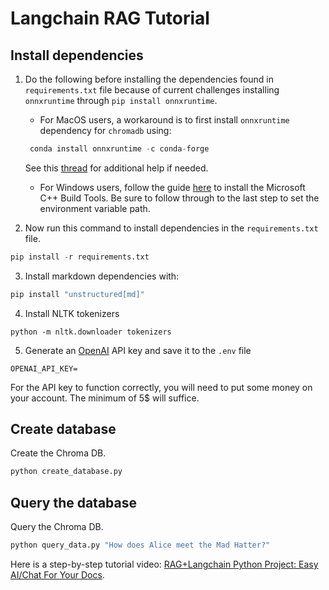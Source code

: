 # Langchain RAG Tutorial

## Install dependencies

1. Do the following before installing the dependencies found in `requirements.txt` file because of current challenges installing `onnxruntime` through `pip install onnxruntime`. 

    - For MacOS users, a workaround is to first install `onnxruntime` dependency for `chromadb` using:

    ```python
     conda install onnxruntime -c conda-forge
    ```
    See this [thread](https://github.com/microsoft/onnxruntime/issues/11037) for additional help if needed. 

     - For Windows users, follow the guide [here](https://github.com/bycloudai/InstallVSBuildToolsWindows?tab=readme-ov-file) to install the Microsoft C++ Build Tools. Be sure to follow through to the last step to set the environment variable path.


2. Now run this command to install dependencies in the `requirements.txt` file. 

```python
pip install -r requirements.txt
```

3. Install markdown dependencies with: 

```python
pip install "unstructured[md]"
```

4. Install NLTK tokenizers

```
python -m nltk.downloader tokenizers
```

5. Generate an [OpenAI](https://platform.openai.com/settings) API key and save it to the `.env` file

```
OPENAI_API_KEY=
```

For the API key to function correctly, you will need to put some money on your account. The minimum of 5$ will suffice.

## Create database

Create the Chroma DB.

```python
python create_database.py
```

## Query the database

Query the Chroma DB.

```python
python query_data.py "How does Alice meet the Mad Hatter?"
```

Here is a step-by-step tutorial video: [RAG+Langchain Python Project: Easy AI/Chat For Your Docs](https://www.youtube.com/watch?v=tcqEUSNCn8I&ab_channel=pixegami).
